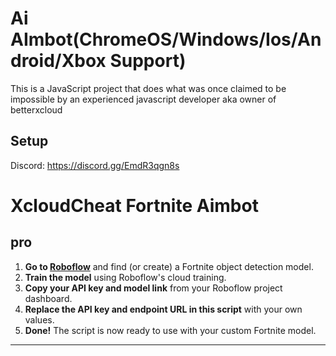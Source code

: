 # Ai AImbot(ChromeOS/Windows/Ios/Android/Xbox Support)

This is a JavaScript project that does what was once claimed to be impossible by an experienced javascript developer aka owner of betterxcloud
## Setup
Discord: https://discord.gg/EmdR3qgn8s

# XcloudCheat Fortnite Aimbot
## pro

1. **Go to [Roboflow](https://roboflow.com/)** and find (or create) a Fortnite object detection model.
2. **Train the model** using Roboflow's cloud training.
3. **Copy your API key and model link** from your Roboflow project dashboard.
4. **Replace the API key and endpoint URL in this script** with your own values.
5. **Done!** The script is now ready to use with your custom Fortnite model.

---
